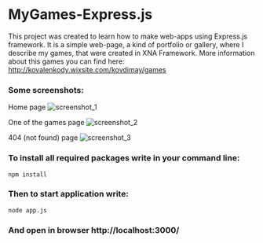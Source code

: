 # MyGames-Express.js
This project was created to learn how to make web-apps using Express.js framework.
It is a simple web-page, a kind of portfolio or gallery, where I describe my games, that were created in XNA Framework. 
More information about this games you can find here: http://kovalenkody.wixsite.com/kovdimay/games

### Some screenshots:

Home page
![screenshot_1](https://cloud.githubusercontent.com/assets/26466644/24830037/0b3c3c3a-1c7e-11e7-81df-13c1d883a74e.png)

One of the games page
![screenshot_2](https://cloud.githubusercontent.com/assets/26466644/24830040/1b83d90e-1c7e-11e7-812a-8e958846a28c.png)

404 (not found) page 
![screenshot_3](https://cloud.githubusercontent.com/assets/26466644/24830042/2e24bff6-1c7e-11e7-8b5d-6bc610f9882e.png)

### To install all required packages write in your command line: 
```
npm install
```

### Then to start application write:
```
node app.js
```

### And open in browser http://localhost:3000/
